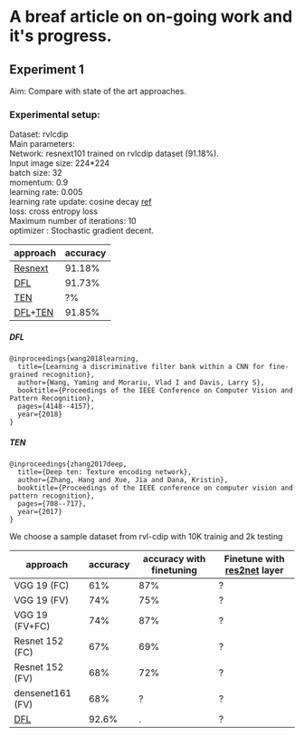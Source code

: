 # A breaf article on on-going work and it's progress.


## Experiment 1
Aim: Compare with state of the art approaches.
### Experimental setup: 
Dataset: rvlcdip <br />
Main parameters:<br />
Network: resnext101 trained on rvlcdip dataset (91.18%).<br />
Input image size: 224*224<br />
batch size: 32<br />
momentum: 0.9<br />
learning rate: 0.005<br />
learning rate update: cosine decay [ref](https://scholar.googleusercontent.com/scholar.bib?q=info:rxYcO-LPyYMJ:scholar.google.com/&output=citation&scisdr=CgWP9T8GEJ-utlN2ws8:AAGBfm0AAAAAXYBz2s8jn5zP6cRsjA6kfPmVZIR7CY-b&scisig=AAGBfm0AAAAAXYBz2gr2xbnG5boA2rp2KQFtq2fFYpOy&scisf=4&ct=citation&cd=-1&hl=en)<br />
loss: cross entropy loss <br />
Maximum number of iterations: 10 <br />
optimizer : Stochastic gradient decent. <br />

|approach|accuracy|
|--|--|
|[Resnext](#resnext)|91.18%|
|[DFL](#dfl)|91.73%|
|[TEN](#ten)|?%|
|[DFL](#dfl)+[TEN](#ten)|91.85%|


##### DFL
```
@inproceedings{wang2018learning,
  title={Learning a discriminative filter bank within a CNN for fine-grained recognition},
  author={Wang, Yaming and Morariu, Vlad I and Davis, Larry S},
  booktitle={Proceedings of the IEEE Conference on Computer Vision and Pattern Recognition},
  pages={4148--4157},
  year={2018}
}
```
##### TEN
```
@inproceedings{zhang2017deep,
  title={Deep ten: Texture encoding network},
  author={Zhang, Hang and Xue, Jia and Dana, Kristin},
  booktitle={Proceedings of the IEEE conference on computer vision and pattern recognition},
  pages={708--717},
  year={2017}
}
```

We choose a sample dataset from rvl-cdip with 10K trainig and 2k testing

|approach|accuracy|accuracy with finetuning|Finetune with [res2net](#res2net) layer|
|--|--|--|--|
VGG 19 (FC)|61%|87%|?|
VGG 19 (FV)|74%|75%|?|
VGG 19 (FV+FC)|74%|87\%|?|
Resnet 152 (FC)|67\%|69\%|?|
Resnet 152 (FV)|68%|72\%|?|
densenet161 (FV)|68\%|?|?|
[DFL](https://arxiv.org/pdf/1611.09932.pdf)|92.6%|.|?|
